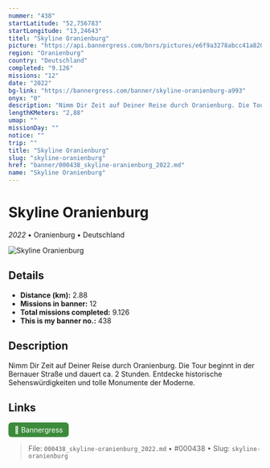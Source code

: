 ```yaml
---
nummer: "438"
startLatitude: "52,756783"
startLongitude: "13,24643"
titel: "Skyline Oranienburg"
picture: "https://api.bannergress.com/bnrs/pictures/e6f9a3278abcc41a820d1a2fadbbd15c"
region: "Oranienburg"
country: "Deutschland"
completed: "9.126"
missions: "12"
date: "2022"
bg-link: "https://bannergress.com/banner/skyline-oranienburg-a993"
onyx: "0"
description: "Nimm Dir Zeit auf Deiner Reise durch Oranienburg. Die Tour beginnt in der Bernauer Straße und dauert ca. 2 Stunden. Entdecke historische Sehenswürdigkeiten und tolle Monumente der Moderne."
lengthKMeters: "2,88"
umap: ""
missionDay: ""
notice: ""
trip: ""
title: "Skyline Oranienburg"
slug: "skyline-oranienburg"
href: "banner/000438_skyline-oranienburg_2022.md"
name: "Skyline Oranienburg"
---
```

# Skyline Oranienburg

*2022* • Oranienburg • Deutschland

![Skyline Oranienburg](https://api.bannergress.com/bnrs/pictures/e6f9a3278abcc41a820d1a2fadbbd15c)



## Details
- **Distance (km):** 2.88
- **Missions in banner:** 12
- **Total missions completed:** 9.126
- **This is my banner no.:** 438



## Description
Nimm Dir Zeit auf Deiner Reise durch Oranienburg. Die Tour beginnt in der Bernauer Straße und dauert ca. 2 Stunden. Entdecke historische Sehenswürdigkeiten und tolle Monumente der Moderne.



## Links
<a href="https://bannergress.com/banner/skyline-oranienburg-a993" target="_blank" style="display:inline-block;margin-right:8px;padding:6px 12px;background:#3c8b3c;color:#fff;text-decoration:none;border-radius:6px;">🔗 Bannergress</a>



> File: `000438_skyline-oranienburg_2022.md`
> • #000438
> • Slug: `skyline-oranienburg`
